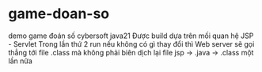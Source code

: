 # game-doan-so
demo game đoán số cybersoft java21
Được build dựa trên mối quan hệ JSP - Servlet
Trong lần thứ 2 run nếu không có gì thay đổi thì
Web server sẽ gọi thẳng tới file .class mà không phải biên dịch lại file jsp -> .java -> .class một lần nữa
